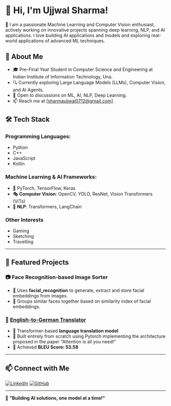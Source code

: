 # 👋 Hi, I'm Ujjwal Sharma!  

🎯 I am a passionate Machine Learning and Computer Vision enthusiast, actively working on innovative projects spanning deep learning, NLP, and AI applications. I love building AI applications and models and exploring real-world applications of advanced ML techniques.

## 🚀 About Me  
- 🎓 Pre-Final Year Student in Computer Science and Engineering at Indian Institute of Information Technology, Una.
- 🔍 Currently exploring Large Language Models (LLMs), Computer Vision, and AI Agents.  
- 💬 Open to discussions on ML, AI, NLP, Deep Learning.
- 📫 Reach me at [sharmaujjwal0712@gmail.com].

## 🛠️ Tech Stack  
### **Programming Languages:**
- Python
- C++
- JavaScript
- Kotlin
  
### **Machine Learning & AI Frameworks:** 
- 🤖 PyTorch, TensorFlow, Keras  
- 🎭 **Computer Vision**: OpenCV, YOLO, ResNet, Vision Transformers (ViTs)  
- 🧠 **NLP**: Transformers, LangChain

### **Other Interests**  
- Gaming
- Sketching
- Travelling
  
---

## 📌 Featured Projects  

### 📷 **Face Recognition-based Image Sorter**  
- 🔹 Uses **facial_recognition** to generate, extract and store facial embeddings from images.
- 🔹 Groups similar faces together based on similarity index of facial embeddings.

### 📝 **[English-to-German Translator](https://github.com/Translator)**  
- 🔹 Transformer-based **language translation model**  
- 🔹 Built entirely from scratch using Pytorch implementing the architecture proposed in the paper "Attention is all you need!"
- 🔹 Achieved **BLEU Score: 53.58**  

---
## 📫 Connect with Me  
[![LinkedIn](https://img.shields.io/badge/LinkedIn-0077B5?style=flat-square&logo=linkedin&logoColor=white)](https://www.linkedin.com/in/ujjwalsharma07/)   [![GitHub](https://img.shields.io/badge/GitHub-100000?style=flat-square&logo=github&logoColor=white)](https://github.com/Ujjwal0712)   

---

🚀 **"Building AI solutions, one model at a time!"**  


<!--
**Ujjwal0712/Ujjwal0712** is a ✨ _special_ ✨ repository because its `README.md` (this file) appears on your GitHub profile.

Here are some ideas to get you started:

- 🔭 I’m currently working on ...
- 🌱 I’m currently learning ...
- 👯 I’m looking to collaborate on ...
- 🤔 I’m looking for help with ...
- 💬 Ask me about ...
- 📫 How to reach me: ...
- 😄 Pronouns: ...
- ⚡ Fun fact: ...
-->
